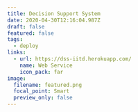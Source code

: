 ```yaml
---
title: Decision Support System
date: 2020-04-30T12:16:04.987Z
draft: false
featured: false
tags:
  - deploy
links:
  - url: https://dss-iitd.herokuapp.com/
    name: Web Service
    icon_pack: far
image:
  filename: featured.png
  focal_point: Smart
  preview_only: false
---
```

